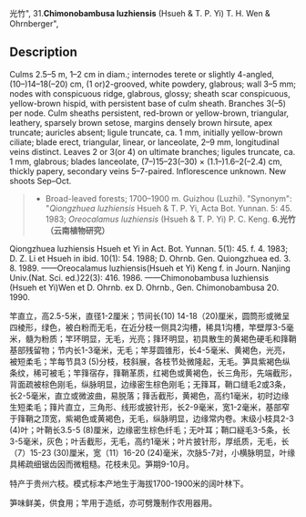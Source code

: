 光竹",
31.**Chimonobambusa luzhiensis** (Hsueh & T. P. Yi) T. H. Wen & Ohrnberger",

## Description
Culms 2.5–5 m, 1–2 cm in diam.; internodes terete or slightly 4-angled, (10–)14–18(–20) cm, (1 or)2-grooved, white powdery, glabrous; wall 3–5 mm; nodes with conspicuous ridge, glabrous, glossy; sheath scar conspicuous, yellow-brown hispid, with persistent base of culm sheath. Branches 3(–5) per node. Culm sheaths persistent, red-brown or yellow-brown, triangular, leathery, sparsely brown setose, margins densely brown hirsute, apex truncate; auricles absent; ligule truncate, ca. 1 mm, initially yellow-brown ciliate; blade erect, triangular, linear, or lanceolate, 2–9 mm, longitudinal veins distinct. Leaves 2 or 3(or 4) on ultimate branches; ligules truncate, ca. 1 mm, glabrous; blades lanceolate, (7–)15–23(–30) × (1.1–)1.6–2(–2.4) cm, thickly papery, secondary veins 5–7-paired. Inflorescence unknown. New shoots Sep–Oct.

> * Broad-leaved forests; 1700–1900 m. Guizhou (Luzhi).
  "Synonym": "*Qiongzhuea luzhiensis* Hsueh &amp; T. P. Yi, Acta Bot. Yunnan. 5: 45. 1983; *Oreocalamus luzhiensis* (Hsueh &amp; T. P. Yi) P. C. Keng.
**6.光竹（云南植物研究）**

Qiongzhuea luzhiensis Hsueh et Yi in Act. Bot. Yunnan. 5(1): 45. f. 4. 1983; D. Z. Li et Hsueh in ibid. 10(1): 54. 1988; D. Ohrnb. Gen. Quiongzhuea ed. 3. 8. 1989. ——Oreocalamus luzhiensis(Hsueh et Yi) Keng f. in Journ. Nanjing Univ.(Nat. Sci. ed.)22(3): 416. 1986. ——Chimonobambusa luzhiensis (Hsueh et Yi)Wen et D. Ohrnb. ex D. Ohrnb., Gen. Chimonobambusa 20. 1990.

竿直立，高2.5-5米，直径1-2厘米；节间长(10) 14-18（20)厘米，圆筒形或微呈四棱形，绿色，被白粉而无毛，在近分枝一侧具2沟槽，稀具1沟槽，竿壁厚3-5毫米，髓为粉质；竿环明显，无毛，光亮；箨环明显，初具散生的黄褐色硬毛和箨鞘基部残留物；节内长1-3毫米，无毛；竿芽圆锥形，长4-5毫米、黄褐色，光亮，被短柔毛；竿每节具3 (5)分枝，枝斜展，各枝节处微隆起，无毛。笋具紫褐色纵条纹，稀可被毛；竿箨宿存，箨鞘革质，红褐色或黄褐色，长三角形，先端截形，背面疏被棕色刚毛，纵脉明显，边缘密生棕色刚毛；无箨耳，鞘口缝毛2或3条，长2-5毫米，直立或微波曲，易脱落；箨舌截形，黄褐色，高约1毫米，初时边缘生短柔毛；箨片直立，三角形、线形或披针形，长2-9毫米，宽1-2毫米，基部窄于箨鞘之顶宽，紫褐色或黄褐色，无毛，纵脉明显，边缘常内卷。末级小枝具2-3 (4)叶；叶鞘长3.5-5 (8)厘米，边缘密生棕色纤毛；无叶耳；鞘口繸毛3-5条，长3-5毫米，灰色；叶舌截形，无毛，高约1毫米；叶片披针形，厚纸质，无毛，长（7）15-23 (30)厘米，宽（11）16-20 (24)毫米，次脉5-7对，小横脉明显，叶缘具稀疏细锯齿因而微粗糙。花枝未见。笋期9-10月。

特产于贵州六枝。模式标本产地生于海拔1700-1900米的阔叶林下。

笋味鲜美，供食用；竿用于造纸，亦可劈篾制作农用器用。
